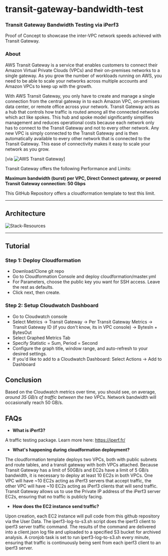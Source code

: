 # transit-gateway-bandwidth-test

### Transit Gateway Bandwidth Testing via iPerf3

Proof of Concept to showcase the inter-VPC network speeds achieved with Transit Gateway.

### About

AWS Transit Gateway is a service that enables customers to connect their Amazon Virtual Private Clouds (VPCs) and their on-premises networks to a single gateway. As you grow the number of workloads running on AWS, you need to be able to scale your networks across multiple accounts and Amazon VPCs to keep up with the growth.

With AWS Transit Gateway, you only have to create and manage a single connection from the central gateway in to each Amazon VPC, on-premises data center, or remote office across your network. Transit Gateway acts as a hub that controls how traffic is routed among all the connected networks which act like spokes. This hub and spoke model significantly simplifies management and reduces operational costs because each network only has to connect to the Transit Gateway and not to every other network. Any new VPC is simply connected to the Transit Gateway and is then automatically available to every other network that is connected to the Transit Gateway. This ease of connectivity makes it easy to scale your network as you grow.

[via ![AWS Transit Gateway](https://aws.amazon.com/transit-gateway/)]

Transit Gateway offers the following Performance and Limits:

**Maximum bandwidth (burst) per VPC, Direct Connect gateway, or peered Transit Gateway connection: 50 Gbps**

This GitHub Repository offers a cloudformation template to test this limit.

----

## Architecture

![Stack-Resources](https://github.com/CYarros10/transit-gateway-bandwidth-test/blob/master/images/architecture-design-pattern.png)

----

## Tutorial

### Step 1: Deploy Cloudformation

- Download/Clone git repo
- Go to Cloudformation Console and deploy cloudformation/master.yml
- For Parameters, choose the public key you want for SSH access. Leave the rest as defaults.
- Click next, then create.

### Step 2: Setup Cloudwatch Dashboard

- Go to Cloudwatch console
- Select Metrics -> Transit Gateway -> Per Transit Gateway Metrics -> Transit Gateway ID (if you don't know, its in VPC console) -> BytesIn + BytesOut
- Select Graphed Metrics Tab
- Specify Statistic = Sum, Period = Second
- Configure the graph title, window range, and auto-refresh to your desired settings.
- If you'd like to add to a Cloudwatch Dashboard: Select Actions -> Add to Dashboard

## Conclusion

Based on the Cloudwatch metrics over time, you should see, on average, *around 35 GB/s of traffic between the two VPCs*.  Network bandwidth will occasionally reach 50 GB/s.


## FAQs

- **What is iPerf3?**

A traffic testing package. Learn more here: https://iperf.fr/

- **What's happening during cloudformation deployment?**

The cloudformation template deploys two VPCs, both with public subnets and route tables, and a transit gateway with both VPCs attached.  Because Transit Gateway has a limit of 50GB/s and EC2s have a limit of 5 GB/s bandwidth, it is necessary to deploy at least 10 EC2s in both VPCs. One VPC will have ~10 EC2s acting as iPerf3 servers that accept traffic, the other VPC will have ~10 EC2s acting as iPerf3 clients that will send traffic.  Transit Gateway allows us to use the Private IP address of the iPerf3 server EC2s, ensuring that no traffic is publicly facing.

- **How does the EC2 instance send traffic?**

Upon creation, each EC2 instance will pull code from this github repository via the User Data.  The iperf3-log-to-s3.sh script does the iperf3 client to iperf3 server traffic command.  The results of the command are delivered into a client.json log file and uploaded to a specified S3 bucket for archived analysis. A cronjob task is set to run iperf3-log-to-s3.sh every minute, ensuring that traffic is continuously being sent from each iperf3 client to an iperf3 server.
